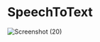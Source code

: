 # SpeechToText
![Screenshot (20)](https://user-images.githubusercontent.com/107792107/178374552-6dc2a989-c0cf-45e4-b01b-4ae4f391e8f2.png) 
